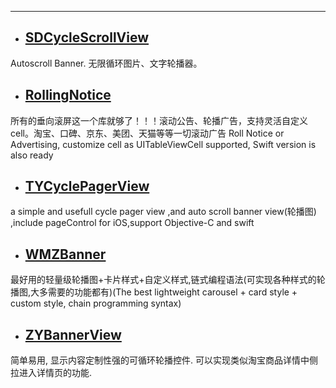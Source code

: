 
------

* ##  [SDCycleScrollView](https://github.com/gsdios/SDCycleScrollView)
Autoscroll Banner. 无限循环图片、文字轮播器。

*  ##  [RollingNotice](https://github.com/maltsugar/RollingNotice)

所有的垂向滚屏这一个库就够了！！！滚动公告、轮播广告，支持灵活自定义cell。淘宝、口碑、京东、美团、天猫等等一切滚动广告 Roll Notice or Advertising, customize cell as UITableViewCell supported, Swift version is also ready



* ##  [TYCyclePagerView](https://github.com/12207480/TYCyclePagerView)

a simple and usefull cycle pager view ,and auto scroll banner view(轮播图) ,include pageControl for iOS,support Objective-C and swift


* ## [WMZBanner](https://github.com/wwmz/WMZBanner)

最好用的轻量级轮播图+卡片样式+自定义样式,链式编程语法(可实现各种样式的轮播图,大多需要的功能都有)(The best lightweight carousel + card style + custom style, chain programming syntax)

* ## [ZYBannerView](https://github.com/zzyspace/ZYBannerView)
 
 简单易用, 显示内容定制性强的可循环轮播控件. 可以实现类似淘宝商品详情中侧拉进入详情页的功能.
 

